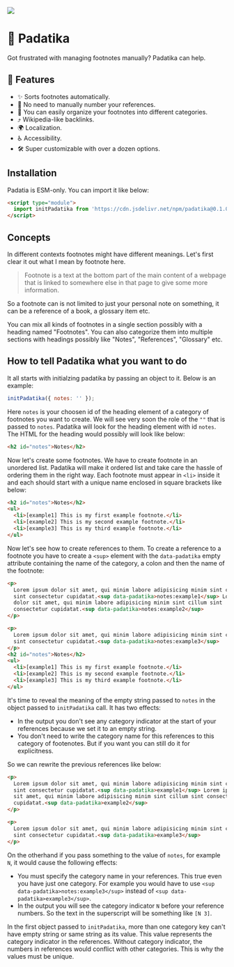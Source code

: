 [![](https://data.jsdelivr.com/v1/package/npm/padatika/badge)](https://www.jsdelivr.com/package/npm/padatika)

# 📝 Padatika

Got frustrated with managing footnotes manually? Padatika can help.

## 🦄 Features

- ✨ Sorts footnotes automatically.
- 🔢 No need to manually number your references.
- 📂 You can easily organize your footnotes into different categories.
- ⤴️ Wikipedia-like backlinks.
- 🌍 Localization.
- ♿ Accessibility.
- 🛠️ Super customizable with over a dozen options.

## Installation

Padatia is ESM-only. You can import it like below:

```html
<script type="module">
  import initPadatika from 'https://cdn.jsdelivr.net/npm/padatika@0.1.0/dist/index.js';
</script>
```

## Concepts

In different contexts footnotes might have different meanings. Let's first clear it out what I mean by footnote here.

> Footnote is a text at the bottom part of the main content of a webpage that is linked to somewhere else in that page to give some more information.

So a footnote can is not limited to just your personal note on something, it can be a reference of a book, a glossary item etc.

You can mix all kinds of footnotes in a single section possibly with a heading named "Footnotes". You can also categorize them into multiple sections with headings possibly like "Notes", "References", "Glossary" etc.

## How to tell Padatika what you want to do

It all starts with initialzing padatika by passing an object to it. Below is an example:

```js
initPadatika({ notes: '' });
```

Here `notes` is your choosen id of the heading element of a category of footnotes you want to create. We will see very soon the role of the `""` that is passed to `notes`. Padatika will look for the heading element with id `notes`. The HTML for the heading would possibly will look like below:

```html
<h2 id="notes">Notes</h2>
```

Now let's create some footnotes. We have to create footnote in an unordered list. Padatika will make it ordered list and take care the hassle of ordering them in the right way. Each footnote must appear in `<li>` inside it and each should start with a unique name enclosed in square brackets like below:

```html
<h2 id="notes">Notes</h2>
<ul>
  <li>[example1] This is my first example footnote.</li>
  <li>[example2] This is my second example footnote.</li>
  <li>[example3] This is my third example footnote.</li>
</ul>
```

Now let's see how to create references to them. To create a reference to a footnote you have to create a `<sup>` element with the `data-padatika` empty attribute containing the name of the category, a colon and then the name of the footnote:

```html
<p>
  Lorem ipsum dolor sit amet, qui minim labore adipisicing minim sint cillum
  sint consectetur cupidatat.<sup data-padatika>notes:example1</sup> Lorem ipsum
  dolor sit amet, qui minim labore adipisicing minim sint cillum sint
  consectetur cupidatat.<sup data-padatika>notes:example2</sup>
</p>

<p>
  Lorem ipsum dolor sit amet, qui minim labore adipisicing minim sint cillum
  sint consectetur cupidatat.<sup data-padatika>notes:example3</sup>
</p>
<h2 id="notes">Notes</h2>
<ul>
  <li>[example1] This is my first example footnote.</li>
  <li>[example2] This is my second example footnote.</li>
  <li>[example3] This is my third example footnote.</li>
</ul>
```

It's time to reveal the meaning of the empty string passed to `notes` in the object passed to `initPadatika` call. It has two effects:

- In the output you don't see any category indicator at the start of your references because we set it to an empty string.
- You don't need to write the category name for this references to this category of footenotes. But if you want you can still do it for explicitness.

So we can rewrite the previous references like below:

```html
<p>
  Lorem ipsum dolor sit amet, qui minim labore adipisicing minim sint cillum
  sint consectetur cupidatat.<sup data-padatika>example1</sup> Lorem ipsum dolor
  sit amet, qui minim labore adipisicing minim sint cillum sint consectetur
  cupidatat.<sup data-padatika>example2</sup>
</p>

<p>
  Lorem ipsum dolor sit amet, qui minim labore adipisicing minim sint cillum
  sint consectetur cupidatat.<sup data-padatika>example3</sup>
</p>
```

On the otherhand if you pass something to the value of `notes`, for example `N`, it would cause the following effects:

- You must specify the category name in your references. This true even you have just one category. For example you would have to use `<sup data-padatika>notes:example3</sup>` instead of `<sup data-padatika>example3</sup>`.
- In the output you will see the category indicator `N` before your reference numbers. So the text in the superscript will be something like `[N 3]`.

In the first object passed to `initPadatika`, more than one category key can't have empty string or same string as its value. This value represents the category indicator in the references. Without category indicator, the numbers in references would conflict with other categories. This is why the values must be unique.
